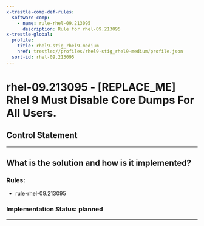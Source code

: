 ```yaml
---
x-trestle-comp-def-rules:
  software-comp:
    - name: rule-rhel-09.213095
      description: Rule for rhel-09.213095
x-trestle-global:
  profile:
    title: rhel9-stig_rhel9-medium
    href: trestle://profiles/rhel9-stig_rhel9-medium/profile.json
  sort-id: rhel-09.213095
---
```


# rhel-09.213095 - \[REPLACE_ME\] Rhel 9 Must Disable Core Dumps For All Users.

## Control Statement

______________________________________________________________________

## What is the solution and how is it implemented?

<!-- For implementation status enter one of: implemented, partial, planned, alternative, not-applicable -->

<!-- Note that the list of rules under ### Rules: is read-only and changes will not be captured after assembly to JSON -->

<!-- Add control implementation description here for control: rhel-09.213095 -->

### Rules:

  - rule-rhel-09.213095

### Implementation Status: planned

______________________________________________________________________
